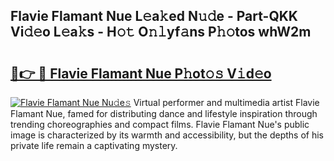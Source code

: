 ## Flavie Flamant Nue L𝚎a𝚔ed N𝚞𝚍e - Part-QKK Vi𝚍𝚎o L𝚎a𝚔s - H𝚘𝚝 O𝚗𝚕yf𝚊ns P𝚑𝚘tos whW2m

# <h2><a href="http://kf8qse.oniu.top/?m=Flavie+Flamant+Nue">🔗👉 🔴 Flavie Flamant Nue P𝚑ot𝚘𝚜 V𝚒d𝚎o</a></h2>

[![Flavie Flamant Nue Nu𝚍e𝚜](https://i.imgur.com/0qMVB7G.gif)](http://kf8qse.oniu.top/?m=Flavie+Flamant+Nue)
Virtual performer and multimedia artist Flavie Flamant Nue, famed for distributing dance and lifestyle inspiration through trending choreographies and compact films. Flavie Flamant Nue's public image is characterized by its warmth and accessibility, but the depths of his private life remain a captivating mystery.  
